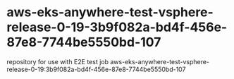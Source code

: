 # aws-eks-anywhere-test-vsphere-release-0-19-3b9f082a-bd4f-456e-87e8-7744be5550bd-107
repository for use with E2E test job aws-eks-anywhere-test-vsphere-release-0-19:3b9f082a-bd4f-456e-87e8-7744be5550bd-107
